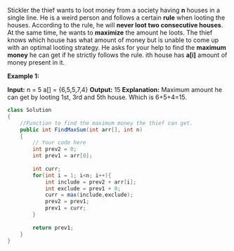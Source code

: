 Stickler the thief wants to loot money from a society having **n** houses in a single line. He is a weird person and follows a certain **rule** when looting the houses. According to the rule, he will **never loot two consecutive houses**. At the same time, he wants to **maximize** the amount he loots. The thief knows which house has what amount of money but is unable to come up with an optimal looting strategy. He asks for your help to find the **maximum money** he can get if he strictly follows the rule. ith house has **a[i]** amount of money present in it.

**Example 1:**

**Input:**
n = 5
a[] = {6,5,5,7,4}
**Output:** 15
**Explanation:** Maximum amount he can get by looting 1st, 3rd and 5th house. Which is 6+5+4=15.

```java 
class Solution
{
    //Function to find the maximum money the thief can get.
    public int FindMaxSum(int arr[], int n)
    {
        // Your code here
        int prev2 = 0;
        int prev1 = arr[0];
    
        int curr;
        for(int i = 1; i<n; i++){
            int include = prev2 + arr[i];
            int exclude = prev1 + 0;
            curr = max(include,exclude);
            prev2 = prev1;
            prev1 = curr;
        }
    
        return prev1;
    }
}
```

